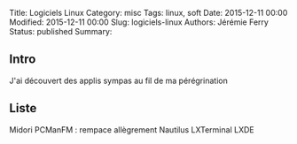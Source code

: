 Title: Logiciels Linux
Category: misc
Tags: linux, soft
Date: 2015-12-11 00:00
Modified: 2015-12-11 00:00
Slug: logiciels-linux
Authors: Jérémie Ferry
Status: published
Summary:

## Intro

J'ai découvert des applis sympas au fil de ma pérégrination

## Liste

Midori
PCManFM : rempace allègrement Nautilus
LXTerminal
LXDE
